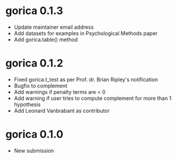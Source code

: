 # gorica 0.1.3

* Update maintainer email address
* Add datasets for examples in Psychological Methods paper
* Add gorica.table() method

# gorica 0.1.2

* Fixed gorica.t_test as per Prof. dr. Brian Ripley's notification
* Bugfix to complement
* Add warnings if penalty terms are < 0
* Add warning if user tries to compute complement for more than 1 hypothesis
* Add Leonard Vanbrabant as contributor

# gorica 0.1.0

* New submission
